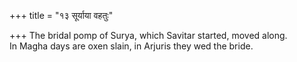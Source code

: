 +++
title = "१३ सूर्याया वहतुः"

+++
The bridal pomp of Surya, which Savitar started, moved along.  
     In Magha days are oxen slain, in Arjuris they wed the bride.